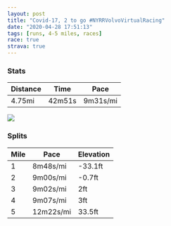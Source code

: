 ```yaml
---
layout: post
title: "Covid-17, 2 to go #NYRRVolvoVirtualRacing"
date: "2020-04-28 17:51:13"
tags: [runs, 4-5 miles, races]
race: true
strava: true
---
```


### Stats

| Distance | Time | Pace |
|----------|------|------|
|4.75mi|42m51s|9m31s/mi|

<img src='https://maps.googleapis.com/maps/api/staticmap?maptype=roadmap&path=enc:ifwwFjqsbME?ABDP?LSXCVEPKNo@h@Qd@Yz@ANX~@JFLBVPTLVVF\?NLPDPBCHBRf@PNPV^FXVHFXFDLE\Ul@a@XUFIHc@XAHMNTd@@Hb@l@AFJT@\UZOJCHGlAQt@EP?TMv@Mb@s@tB_@~ADJ|AhAJDd@\NFTTd@ZND`@Tr@n@r@\`@VXTXPTVn@d@PJpBj@r@HFH\TfE`ANAHBNRf@pAPRv@`@jBp@fAPX@x@ATBLCb@MXAPBTJR?JA^Yd@O\g@Pe@NMPAHAf@@HADBdAD`@QXNHPJ?f@Az@B^Gl@Bp@At@FhBEb@Fr@G\TPVNPLFr@PXLfARh@Ch@M\AJET?RIJ?TZLX`@d@ZPZHn@d@d@NNBv@Ih@LDJNJ`@@\Ft@?PBLHXHj@\^Hv@\\HNPTJl@Bf@Jl@DjABp@Hf@?\FhAC`@BNEhAFNEP?zBJRF`AJbBB\Fz@DrA@dAHZATE\D`@?\Fh@?VHn@LR?p@N`@@TDL@NARBLARBVAdABn@A`AHj@I`@CHEFABI?KKE_@EG@U?IIc@OaABKCc@?a@@}AIk@B_@EYIs@Cg@?mASI@_@ES@g@IIBW?a@GOIcACO@QAOBgAFmAAe@K[@QAWIm@AYM]IaAIc@?KBeAEOBUAgBNW@UE]Hy@@]H}@Cm@KIEYGk@WUQ]G]Ue@SKMUS[G_@K]Gq@Am@MaAGg@OG?i@K}@YYCs@OQAYFg@Ce@QQKw@?a@IYNI@u@Qc@OY@MUIAa@HQ?BCIAYw@MOOEg@Fc@?m@FAKGIQG]Ba@?EBO?e@IWACCMAKBUQ]MKGOCWBy@?QEk@g@]K_@Se@M_@c@[s@[Km@IQIE?MMGUg@e@MGY?o@_@a@a@Yg@CKU[UMUGMKAGOKSDIAWMKMMGa@[g@OOA]UCEEOGCYUGKECm@k@QIWS[GYOEGQCOYEEKAGEIBCBSOCOe@eAAULq@B[P{@JUTSDYSqAGQe@c@y@m@[CCHa@HKCG@[WKUGECKIEIe@FBAEO@{@Uc@SaAcAWa@]][Q_@_@Ug@KMk@YKKOI]Y@QLYZa@DWZw@FYCG?KJy@JQDSDC&key=AIzaSyC1MId7bFpkLXNAaYhBSTb8jLyiSqzbDtM&size=800x800&markers=color:yellow|label:S|40.75637,-73.99718&markers=color:green|label:F|40.756220000000035,-73.99748000000011'>

### Splits

| Mile | Pace | Elevation |
|------|------|-----------|
|1|8m48s/mi|-33.1ft|
|2|9m00s/mi|-0.7ft|
|3|9m02s/mi|2ft|
|4|9m07s/mi|3ft|
|5|12m22s/mi|33.5ft|
